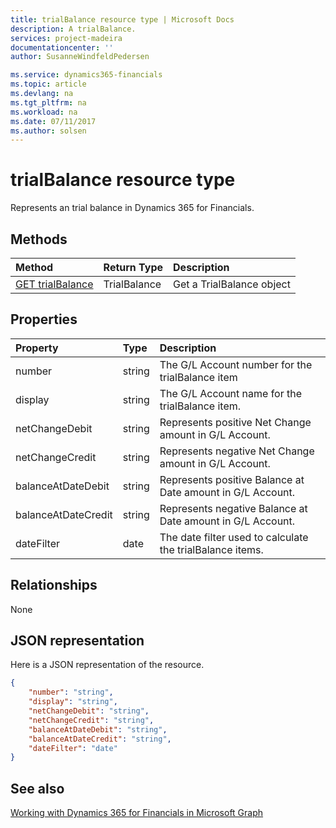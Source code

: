 ```yaml
---
title: trialBalance resource type | Microsoft Docs
description: A trialBalance.
services: project-madeira
documentationcenter: ''
author: SusanneWindfeldPedersen

ms.service: dynamics365-financials
ms.topic: article
ms.devlang: na
ms.tgt_pltfrm: na
ms.workload: na
ms.date: 07/11/2017
ms.author: solsen
---
```


# trialBalance resource type
Represents an trial balance in Dynamics 365 for Financials.

## Methods

| Method       | Return Type  |Description|
|:---------------|:--------|:----------|
|[GET trialBalance](../api/dynamics_get_trialbalance.md)|TrialBalance|Get a TrialBalance object|

## Properties
| Property	   | Type	|Description|
|:---------------|:--------|:----------|
|number|string|The G/L Account number for the trialBalance item|
|display|string|The G/L Account name for the trialBalance item.|
|netChangeDebit|string|Represents positive Net Change amount in G/L Account.|
|netChangeCredit|string|Represents negative Net Change amount in G/L Account.|
|balanceAtDateDebit|string|Represents positive Balance at Date amount in G/L Account.|
|balanceAtDateCredit|string|Represents negative Balance at Date amount in G/L Account.|
|dateFilter|date|The date filter used to calculate the trialBalance items.|


## Relationships
None

## JSON representation

Here is a JSON representation of the resource.


```json
{
    "number": "string",
    "display": "string",
    "netChangeDebit": "string",
    "netChangeCredit": "string",
    "balanceAtDateDebit": "string",
    "balanceAtDateCredit": "string",
    "dateFilter": "date"
}

```
## See also  
[Working with Dynamics 365 for Financials in Microsoft Graph](../resources/dynamics_overview.md) 
